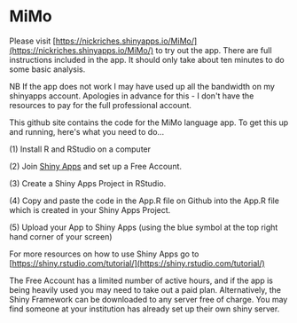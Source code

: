 # MiMo

Please visit [https://nickriches.shinyapps.io/MiMo/](https://nickriches.shinyapps.io/MiMo/) to try out the app. There are full instructions included in the app. It should only take about ten minutes to do some basic analysis.

NB If the app does not work I may have used up all the bandwidth on my shinyapps account. Apologies in advance for this - I don't have the resources to pay for the full professional account.

This github site contains the code for the MiMo language app. To get this up and running, here's what you need to do...

(1) Install R and RStudio on a computer

(2) Join  [Shiny Apps](https://www.shinyapps.io/) and set up a Free Account.

(3) Create a Shiny Apps Project in RStudio.

(4) Copy and paste the code in the App.R file on Github into the App.R file which is created in your Shiny Apps Project.

(5) Upload your App to Shiny Apps (using the blue symbol at the top right hand corner of your screen)

For more resources on how to use Shiny Apps go to [https://shiny.rstudio.com/tutorial/](https://shiny.rstudio.com/tutorial/)

The Free Account has a limited number of active hours, and if the app is being heavily used you may need to take out a paid plan. Alternatively, the Shiny Framework can be downloaded to any server free of charge. You may find someone at your institution has already set up their own shiny server.
